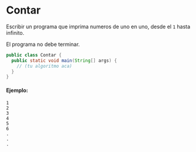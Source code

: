 Contar
======

Escribir un programa que imprima numeros de uno en uno, desde el `1` hasta infinito.

El programa no debe terminar.

```java
public class Contar {
  public static void main(String[] args) {
    // (tu algoritmo aca)
  }
}
```

#### Ejemplo:

```
1
2
3
4
5
6
.
.
.
```
